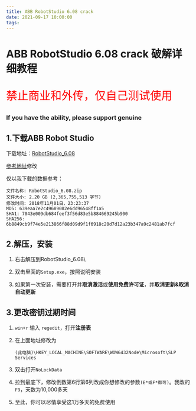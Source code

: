 ```yaml
---
title: ABB RobotStudio 6.08 crack 
date: 2021-09-17 10:00:00
tags:
---
```


# ABB RobotStudio 6.08 crack 破解详细教程

<p style="color:red;font-size:30px;">禁止商业和外传，仅自己测试使用</p>

### If you have the ability, please support genuine

## 1.下载ABB Robot Studio

下载地址：[RobotStudio_6.08](https://robotstudiocdn.azureedge.net/install/RobotStudio_6.08.zip)

[参考地址](https://forums.robotstudio.com/discussion/11405/robotstudio-6-08-01-download-problem)修改

仅以我下载的数据参考：

~~~参数
文件名称: RobotStudio_6.08.zip
文件大小: 2.20 GB (2,365,755,513 字节)
修改时间: 2018年11月01日，23:23:37
MD5: 639eaa7e2c49689082e6dd96548ff1a5
SHA1: 7043e009db684feef3f56d83e5b884669245b900
SHA256: 6b8849cb9f74e5e213866f88d09d9f1f6918c20d7d12a23b347a9c2481ab7fcf
~~~

## 2.解压，安装

1. 右击解压到RobotStudio_6.08\

2. 双击里面的`Setup.exe`，按照说明安装
3. 如果第一次安装，需要打开并**取消激活**或**使用免费许可证**，并**取消更新&取消自动更新**

## 3.更改密钥过期时间

1. `win+r` 输入 `regedit`，打开**注册表**

2. 在上面地址修改为

   ```地址
   (此电脑)\HKEY_LOCAL_MACHINE\SOFTWARE\WOW6432Node\Microsoft\SLP Services
   ```

3. 双击打开`NoLockData`
4. 拉到最底下，修改倒数第6行第6列改成你想修改的参数`(E*或F*都可)`。我改的`F9`，天数为10,000多天
5. 至此，你可以尽情享受这1万多天的免费使用

